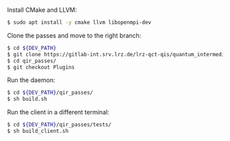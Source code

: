 Install CMake and LLVM:
```bash
$ sudo apt install -y cmake llvm libopenmpi-dev
```

Clone the passes and move to the right branch:
```bash
$ cd ${DEV_PATH}
$ git clone https://gitlab-int.srv.lrz.de/lrz-qct-qis/quantum_intermediate_representation/qir_passes.git
$ cd qir_passes/
$ git checkout Plugins
```

Run the daemon:
```bash
$ cd ${DEV_PATH}/qir_passes/
$ sh build.sh
```

Run the client in a different terminal:
```bash
$ cd ${DEV_PATH}/qir_passes/tests/
$ sh build_client.sh
```


